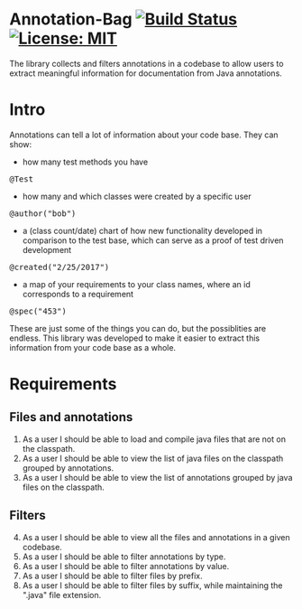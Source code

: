 # Annotation-Bag [![Build Status](https://travis-ci.org/ferenc4/Annotation-Bag.svg?branch=master)](https://travis-ci.org/ferenc4/Annotation-Bag) <!--[![codecov](https://codecov.io/gh/ferenc4/Annotation-Bag/branch/master/graph/badge.svg)](https://codecov.io/gh/ferenc4/Annotation-Bag)--> [![License: MIT](https://img.shields.io/badge/License-MIT-yellow.svg)](https://opensource.org/licenses/MIT)
The library collects and filters annotations in a codebase to allow users to extract meaningful information for documentation from Java annotations.

# Intro
Annotations can tell a lot of information about your code base. They can show:
- how many test methods you have
<pre>
@Test
</pre>
- how many and which classes were created by a specific user
<pre>
@author("bob")
</pre>
- a (class count/date) chart of how new functionality developed in comparison to the test base, which can serve as a proof of test driven development
<pre>
@created("2/25/2017")
</pre>
- a map of your requirements to your class names, where an id corresponds to a requirement
<pre>
@spec("453")
</pre>

These are just some of the things you can do, but the possiblities are endless.
This library was developed to make it easier to extract this information from your code base as a whole.

# Requirements
## Files and annotations
1. As a user I should be able to load and compile java files that are not on the classpath.</li>
2. As a user I should be able to view the list of java files on the classpath grouped by annotations.
3. As a user I should be able to view the list of annotations grouped by java files on the classpath.

## Filters
4. As a user I should be able to view all the files and annotations in a given codebase.
5. As a user I should be able to filter annotations by type.
6. As a user I should be able to filter annotations by value.
7. As a user I should be able to filter files by prefix.
8. As a user I should be able to filter files by suffix, while maintaining the ".java" file extension.